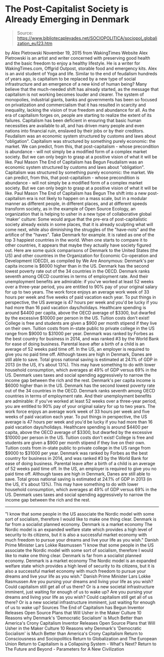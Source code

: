 # The Post-Capitalist Society is Already Emerging in Denmark

> Source: https://www.bibliotecapleyades.net/SOCIOPOLITICA/sociopol_globalization_eu123.htm

by Alex Pietrowski November 19, 2015 from WakingTimes Website
Alex Pietrowski is an artist and writer concerned with preserving good health and the basic freedom to enjoy a healthy lifestyle.
He is a writer for WakingTimes.com, Offgrid Outpost, storable food and emergency kits.
Alex is an avid student of Yoga and life.
Similar to the end of feudalism hundreds of years ago, is capitalism to be replaced by a new type of social infrastructure and an emergence of a new kind of human being?
Many believe that the much-needed shift has already started, as the message that capitalism is not working becomes louder and clearer.
The system of monopolies, industrial giants, banks and governments has been so focused on privatization and commercialism that it has resulted in scarcity and inequality, lacking the vision of true freedom and abundance for all.
As the era of capitalism forges on, people are starting to realize the extent of its failures.
Capitalism has been deficient in ensuring that basic human necessities are available to all, and has driven many people and even nations into financial ruin, enslaved by their jobs or by their creditors.
Feudalism was an economic system structured by customs and laws about "obligation". Capitalism was structured by something purely economic: the market. We can predict, from this, that post-capitalism - whose precondition is abundance - will not simply be a modified form of a complex market society. But we can only begin to grasp at a positive vision of what it will be like. Paul Mason The End of Capitalism has Begun
Feudalism was an economic system structured by customs and laws about "obligation". Capitalism was structured by something purely economic: the market.
We can predict, from this, that post-capitalism - whose precondition is abundance - will not simply be a modified form of a complex market society.
But we can only begin to grasp at a positive vision of what it will be like.
Paul Mason
The End of Capitalism has Begun
The shift into a new post-capitalism era is not likely to happen on a mass scale, but in a modular manner as different people, in different places, and at different speeds transform society, as in the example of Open Source Ecology, an organization that is helping to usher in a new type of collaborative global 'maker' culture:
Some would argue that the pre-era of post-capitalistic society already exists in some places, that it is already sculpting what will come next, while also diminishing the struggles of the "have-nots" and the artifice of the "haves".
Take Denmark for example. It is rated as one of the top 3 happiest countries in the world.
When one starts to compare it to other countries, it appears that maybe they actually have society figured out.
Here are some quick comparisons of Denmark to the United States (the US) and other countries in the Organization for Economic Co-operation and Development (OECD), as compiled by We Are Anonymous:
Denmark's per capita income is $6000 higher than in the US. Denmark has the second lowest poverty rate out of the 34 countries in the OECD. Denmark ranks seventh among OECD countries in terms of employment rate. And their unemployment benefits are admirable: if you've worked at least 52 weeks over a three-year period, you are entitled to 90% pay of your original salary for up to two years. The work force enjoys an average work week of 33 hours per week and five weeks of paid vacation each year. To put things in perspective, the US average is 47 hours per week and you'd be lucky if you had more than 16 paid vacation days/holidays. Healthcare spending is around $4400 per capita, above the OECD average of $3300, but dwarfed by the excessive $10000 per person in the US. Tuition costs don't exist! College is free and students are given a $900 per month stipend if they live on their own. Tuition costs from in-state public to private college in the US range from $9000 to $31000 per year. Denmark was ranked by Forbes as the best country for business in 2014, and was ranked #3 by the World Bank for ease of doing business. Parental leave after a birth of a child is an average of 52 weeks paid time off. In the US, an employer is required to give you no paid time off. Although taxes are high in Denmark, Danes are still able to save. Total gross national saving is estimated at 24.1% of GDP in 2013 (in the US, it's about 13%). This may have something to do with lower household consumption, which averages at 49% of GDP versus 69% in the US. Denmark uses taxes and social spending aggressively to narrow the income gap between the rich and the rest.
Denmark's per capita income is $6000 higher than in the US.
Denmark has the second lowest poverty rate out of the 34 countries in the OECD.
Denmark ranks seventh among OECD countries in terms of employment rate. And their unemployment benefits are admirable: if you've worked at least 52 weeks over a three-year period, you are entitled to 90% pay of your original salary for up to two years.
The work force enjoys an average work week of 33 hours per week and five weeks of paid vacation each year. To put things in perspective, the US average is 47 hours per week and you'd be lucky if you had more than 16 paid vacation days/holidays.
Healthcare spending is around $4400 per capita, above the OECD average of $3300, but dwarfed by the excessive $10000 per person in the US.
Tuition costs don't exist! College is free and students are given a $900 per month stipend if they live on their own. Tuition costs from in-state public to private college in the US range from $9000 to $31000 per year.
Denmark was ranked by Forbes as the best country for business in 2014, and was ranked #3 by the World Bank for ease of doing business.
Parental leave after a birth of a child is an average of 52 weeks paid time off. In the US, an employer is required to give you no paid time off.
Although taxes are high in Denmark, Danes are still able to save. Total gross national saving is estimated at 24.1% of GDP in 2013 (in the US, it's about 13%). This may have something to do with lower household consumption, which averages at 49% of GDP versus 69% in the US.
Denmark uses taxes and social spending aggressively to narrow the income gap between the rich and the rest.
***
"I know that some people in the US associate the Nordic model with some sort of socialism, therefore I would like to make one thing clear. Denmark is far from a socialist planned economy. Denmark is a market economy The Nordic model is an expanded welfare state which provides a high level of security to its citizens, but it is also a successful market economy with much freedom to pursue your dreams and live your life as you wish." Danish Prime Minister Lars Lokke Rasmussen
"I know that some people in the US associate the Nordic model with some sort of socialism, therefore I would like to make one thing clear.
Denmark is far from a socialist planned economy. Denmark is a market economy
The Nordic model is an expanded welfare state which provides a high level of security to its citizens, but it is also a successful market economy with much freedom to pursue your dreams and live your life as you wish."
Danish Prime Minister
Lars Lokke Rasmussen
Are you pursing your dreams and living your life as you wish? Could capitalism still get all of us there? Or is a new societal infrastructure imminent, just waiting for enough of us to wake up?
Are you pursing your dreams and living your life as you wish?
Could capitalism still get all of us there?
Or is a new societal infrastructure imminent, just waiting for enough of us to wake up?
Sources
The End of Capitalism has Begun Inventor Releases Open Source Plans that Will Usher in the Maker Culture 10 Reasons why Denmark's 'Democratic Socialism' is Much Better than America's Crony Capitalism
Inventor Releases Open Source Plans that Will Usher in the Maker Culture
10 Reasons why Denmark's 'Democratic Socialism' is Much Better than America's Crony Capitalism
Return to Consciousness and Sociopolitics
Return to Globalization and The European Union
Return to Capitalism is a Collapsing System - What's Next?
Return to The Future and Beyond - Parameters for A New Civilization
